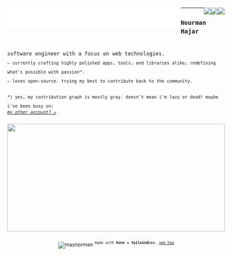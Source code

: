 <p>
<a href="https://nourman.com" target="_blank">
  <img align="left" src="./svg/link(text=nourman.com)(delay=0.3).svg"/>
</a>

<a href="https://linkedin.com/in/nourmanhajar" target="_blank">
  <img align="left" src="./svg/link(text=linkedin)(delay=0.6).svg"/>
</a>

<a href="https://noshon.vercel.app" target="_blank">
  <picture>
    <source media="(min-width: 958px)" srcset="./svg/link(text=noshon)(delay=1.5).svg"/>
    <img align="right" src="data:image/gif;base64,R0lGODlhAQABAAD/ACwAAAAAAQABAAACADs="/>
  </picture>
</a>

<a href="https://ziyo.nourman.com" target="_blank">
  <picture>
    <source media="(min-width: 838px)" srcset="./svg/link(text=ziyo)(delay=1.2).svg"/>
    <img align="right" src="data:image/gif;base64,R0lGODlhAQABAAD/ACwAAAAAAQABAAACADs="/>
  </picture>
</a>

<a href="https://carakan.js.org" target="_blank">
  <picture>
    <source media="(min-width: 788px)" srcset="./svg/link(text=carakan.js)(delay=0.9).svg"/>
    <img align="right" src="data:image/gif;base64,R0lGODlhAQABAAD/ACwAAAAAAQABAAACADs="/>
  </picture>
</a>

<hr/>
</p>

<p align="left">
<h3><code><b>Nourman Hajar</b></code></h3>
<br/>
<code>software engineer with a focus on web technologies.</code>
<br/>
​<sub><code>‒ currently crafting highly polished apps, tools, and libraries alike, redefining what's possible with passion™️.</code></sub>
<br/>​
​​<sub><code>‒ loves open-source. trying my best to contribute back to the community.</code></sub>
<br/>
<br/>
​<sub><code>*) yes, my contribution graph is mostly gray. doesn't mean i'm lazy or dead! maybe i've been busy on:
</code></sub>
​<sup>
<code><i><a href="https://github.com/nourmanhajar">my other account? ↗</a></i></code>
</sup>

</p>

<a href="https://github.com/masnormen">
<img src="./svg/footer(delay=0.3).svg" width="100%" height="250" />
</a>
<br/>
<p align="center">
<sub><img height="16" src="https://komarev.com/ghpvc/?username=masnormen" alt="masnormen"/></sub>
<code><sup><sub>made with <b>hono + tailwindcss</b>. <a href="https://github.com/masnormen/masnormen">see how</a></code>
</p>
